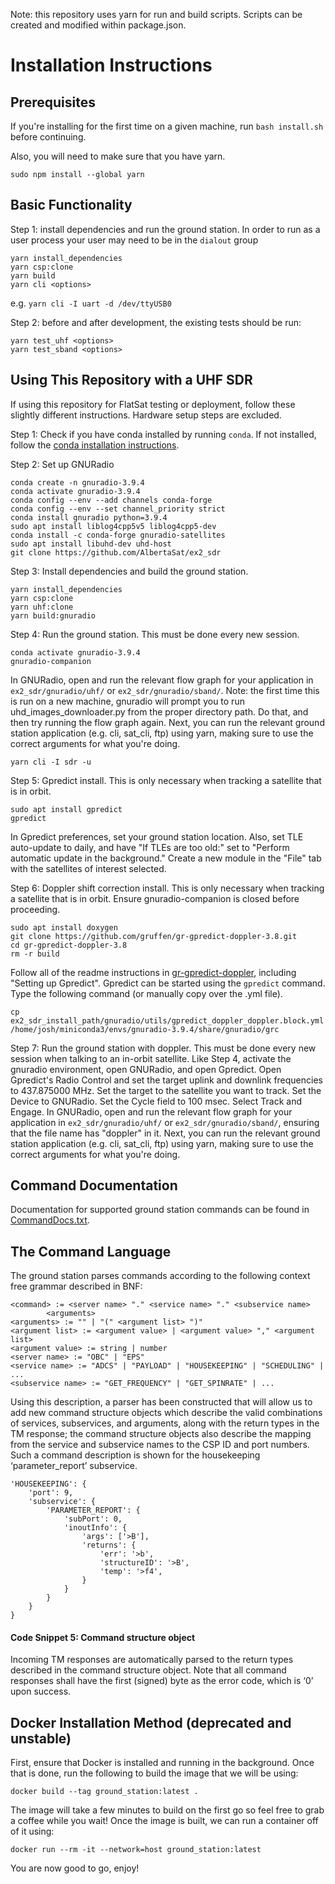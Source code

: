 Note: this repository uses yarn for run and build scripts. Scripts can be created and modified within package.json.

# Installation Instructions

## Prerequisites

If you're installing for the first time on a given machine, run `bash install.sh` before continuing.

Also, you will need to make sure that you have yarn.

```
sudo npm install --global yarn
```

## Basic Functionality

Step 1: install dependencies and run the ground station. In order to run as a user process your user may need to be in the `dialout` group

```
yarn install_dependencies
yarn csp:clone
yarn build
yarn cli <options>
```

e.g. `yarn cli -I uart -d /dev/ttyUSB0`

Step 2: before and after development, the existing tests should be run:

```
yarn test_uhf <options>
yarn test_sband <options>
```

## Using This Repository with a UHF SDR

If using this repository for FlatSat testing or deployment, follow these slightly different instructions. Hardware setup steps are excluded.

Step 1: Check if you have conda installed by running `conda`. If not installed, follow the [conda installation instructions](https://docs.conda.io/projects/conda/en/latest/user-guide/install/index.html#installing-conda-on-a-system-that-has-other-python-installations-or-packages).

Step 2: Set up GNURadio

```
conda create -n gnuradio-3.9.4
conda activate gnuradio-3.9.4
conda config --env --add channels conda-forge
conda config --env --set channel_priority strict
conda install gnuradio python=3.9.4
sudo apt install liblog4cpp5v5 liblog4cpp5-dev
conda install -c conda-forge gnuradio-satellites
sudo apt install libuhd-dev uhd-host
git clone https://github.com/AlbertaSat/ex2_sdr
```

Step 3: Install dependencies and build the ground station.

```
yarn install_dependencies
yarn csp:clone
yarn uhf:clone
yarn build:gnuradio
```

Step 4: Run the ground station. This must be done every new session.
```
conda activate gnuradio-3.9.4
gnuradio-companion
```
In GNURadio, open and run the relevant flow graph for your application in `ex2_sdr/gnuradio/uhf/` or  `ex2_sdr/gnuradio/sband/`. Note: the first time this is run on a new machine, gnuradio will prompt you to run uhd_images_downloader.py from the proper directory path. Do that, and then try running the flow graph again. Next, you can run the relevant ground station application (e.g. cli, sat_cli, ftp) using yarn, making sure to use the correct arguments for what you're doing.
```
yarn cli -I sdr -u
```
Step 5: Gpredict install. This is only necessary when tracking a satellite that is in orbit.

```
sudo apt install gpredict
gpredict
```
In Gpredict preferences, set your ground station location. Also, set TLE auto-update to daily, and have "If TLEs are too old:" set to "Perform automatic update in the background." Create a new module in the "File" tab with the satellites of interest selected.

Step 6: Doppler shift correction install. This is only necessary when tracking a satellite that is in orbit. Ensure gnuradio-companion is closed before proceeding.

```
sudo apt install doxygen
git clone https://github.com/gruffen/gr-gpredict-doppler-3.8.git
cd gr-gpredict-doppler-3.8
rm -r build
```
Follow all of the readme instructions in [gr-gpredict-doppler](https://github.com/wnagele/gr-gpredict-doppler), including "Setting up Gpredict". Gpredict can be started using the `gpredict` command. Type the following command (or manually copy over the .yml file).
```
cp ex2_sdr_install_path/gnuradio/utils/gpredict_doppler_doppler.block.yml /home/josh/miniconda3/envs/gnuradio-3.9.4/share/gnuradio/grc
```
Step 7: Run the ground station with doppler. This must be done every new session when talking to an in-orbit satellite.
Like Step 4, activate the gnuradio environment, open GNURadio, and open Gpredict. Open Gpredict's Radio Control and set the target uplink and downlink frequencies to 437.875000 MHz. Set the target to the satellite you want to track. Set the Device to GNURadio. Set the Cycle field to 100 msec. Select Track and Engage. In GNURadio, open and run the relevant flow graph for your application in `ex2_sdr/gnuradio/uhf/` or  `ex2_sdr/gnuradio/sband/`, ensuring that the file name has "doppler" in it. Next, you can run the relevant ground station application (e.g. cli, sat_cli, ftp) using yarn, making sure to use the correct arguments for what you're doing.

## Command Documentation
Documentation for supported ground station commands can be found in [CommandDocs.txt](https://github.com/AlbertaSat/ex2_ground_station_software/blob/update-readme/CommandDocs.txt).

## The Command Language

The ground station parses commands according to the following context free grammar described in BNF:

    <command> := <server name> "." <service name> "." <subservice name>
            <arguments>
    <arguments> := "" | "(" <argument list> ")"
    <argument list> := <argument value> | <argument value> "," <argument list>
    <argument value> := string | number
    <server name> := "OBC" | "EPS"
    <service name> := "ADCS" | "PAYLOAD" | "HOUSEKEEPING" | "SCHEDULING" | ...
    <subservice name> := "GET_FREQUENCY" | "GET_SPINRATE" | ...


Using this description, a parser has been constructed that will allow us to add new command structure objects which describe the valid combinations of services, subservices, and arguments, along with the return types in the TM response; the command structure objects also describe the mapping from the service and subservice names to the CSP ID and port numbers. Such a command description is shown for the housekeeping ‘parameter_report’ subservice.

```
'HOUSEKEEPING': {
    'port': 9,
    'subservice': {
        'PARAMETER_REPORT': {
            'subPort': 0,
            'inoutInfo': {
                'args': ['>B'],
                'returns': {
                    'err': '>b',
                    'structureID': '>B',
                    'temp': '>f4',
                }
            }
        }
    }
}
```

#### Code Snippet 5: Command structure object
Incoming TM responses are automatically parsed to the return types described in the command structure object. Note that all command responses shall have the first (signed) byte as the error code, which is ‘0’ upon success.

## Docker Installation Method (deprecated and unstable)

First, ensure that Docker is installed and running in the background. Once that is done, run the following to build the image that we will be using:

```
docker build --tag ground_station:latest .
```

The image will take a few minutes to build on the first go so feel free to grab a coffee while you wait! Once the image is built, we can run a container off of it using:

```
docker run --rm -it --network=host ground_station:latest
```

You are now good to go, enjoy!
